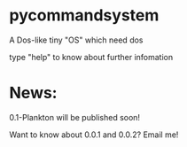 # pycommandsystem

A Dos-like tiny "OS" which need dos

type "help" to know about further infomation



# News:

0.1-Plankton will be published soon!


Want to know about 0.0.1 and 0.0.2? Email me!
